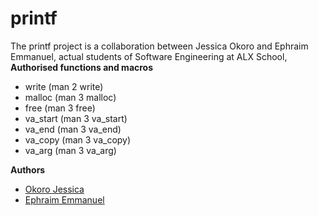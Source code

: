 # printf
The printf project is a collaboration between Jessica Okoro and Ephraim Emmanuel, actual students of Software Engineering at ALX School,
**Authorised functions and macros**
- write (man 2 write)
- malloc (man 3 malloc)
- free (man 3 free)
- va_start (man 3 va_start)
- va_end (man 3 va_end)
- va_copy (man 3 va_copy)
- va_arg (man 3 va_arg)

**Authors**
- [Okoro Jessica](https://github.com/JessykaOkoro)
- [Ephraim Emmanuel](https://github.com/JustRiteDee)
